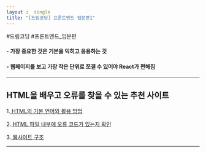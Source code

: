 ```yaml
---
layout :  single
title: "[드림코딩] 프론트엔드 입문편1"
---
```

#드림코딩 #프론트엔드_입문편


#### - 가장 중요한 것은 기본을 익히고 응용하는 것
#### - 웹페이지를 보고 가장 작은 단위로 쪼갤 수 있어야 React가 편해짐
---
## HTML을 배우고 오류를 찾을 수 있는 추천 사이트

1.[ HTML의 기본 언어와 활용 방법](https://developer.mozilla.org/en-US/docs/Web/HTML/ELEMENT "developer link")

2.[ HTML 파일 내부에 오류 코드가 있는지 확인](https://validator.w3.org/#validate_by_upload)

3.[ 웹사이트 구조](https://developer.mozilla.org/en-US/docs/Learn/HTML/Introduction_to_HTML/Document_and_website_structure)

---
